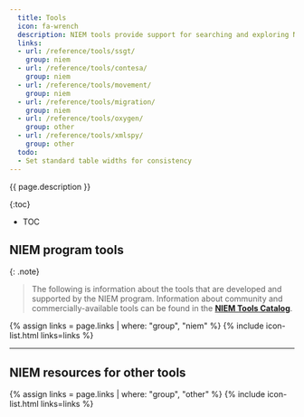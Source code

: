 ```yaml
---
  title: Tools
  icon: fa-wrench
  description: NIEM tools provide support for searching and exploring NIEM content and developing NIEM domains and exchanges.
  links:
  - url: /reference/tools/ssgt/
    group: niem
  - url: /reference/tools/contesa/
    group: niem
  - url: /reference/tools/movement/
    group: niem
  - url: /reference/tools/migration/
    group: niem
  - url: /reference/tools/oxygen/
    group: other
  - url: /reference/tools/xmlspy/
    group: other
  todo:
  - Set standard table widths for consistency
---
```


{{ page.description }}

{:toc}
- TOC

## NIEM program tools

{: .note}
> The following is information about the tools that are developed and supported by the NIEM program.  Information about community and commercially-available tools can be found in the **[NIEM Tools Catalog](https://www.niem.gov/tools-catalog)**.

{% assign links = page.links | where: "group", "niem" %}
{% include icon-list.html links=links %}

---

## NIEM resources for other tools

{% assign links = page.links | where: "group", "other" %}
{% include icon-list.html links=links %}

